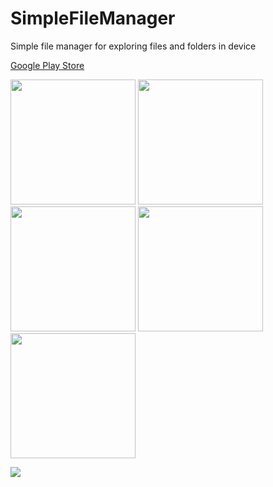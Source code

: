 # SimpleFileManager
Simple file manager for exploring files and folders in device

<a href="https://play.google.com/store/apps/details?id=mustafaozhan.github.com.simplefilemanager">Google Play Store</a>

<img src="https://s19.postimg.org/6xkjbtl5v/unnamed.jpg" width="200px" /> <img src="https://s19.postimg.org/ud2gh64wz/unnamed_1.jpg" width="200px" /> <img src="https://s19.postimg.org/j1zsssy1v/unnamed_2.jpg" width="200px" /> <img src="https://s19.postimg.org/bbt0nnvqb/unnamed_3.jpg" width="200px" /> <img src="https://s19.postimg.org/e4m87ow2r/unnamed_4.jpg" width="200px" /> 

<img src="https://s19.postimg.org/5c9uxr0bn/unnamed_5.jpg" /> 
